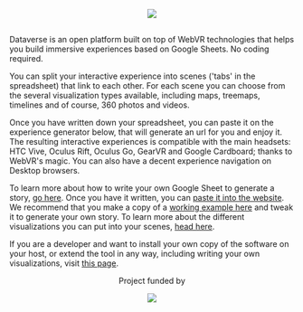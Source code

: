 <p align="center"><img src="https://raw.githubusercontent.com/wiki/oscarmarinmiro/DataVerse/images/dataverse-logo.png"/></p>

##

Dataverse is an open platform built on top of WebVR technologies that helps you build immersive experiences based on Google Sheets. No coding required.

You can split your interactive experience into scenes ('tabs' in the spreadsheet) that link to each other. For each scene you can choose from the several visualization types available, including maps, treemaps, timelines and of course, 360 photos and videos.

Once you have written down your spreadsheet, you can paste it on the experience generator below, that will generate an url for you and enjoy it. The resulting interactive experiences is compatible with the main headsets: HTC Vive, Oculus Rift, Oculus Go, GearVR and Google Cardboard; thanks to WebVR's magic. You can also have a decent experience navigation on Desktop browsers.

To learn more about how to write your own Google Sheet to generate a story, [go here](). Once you have it written, you can [paste it into the website](https://dataverse.xyz/#generate). We recommend that you make a copy of a [working example here]() and tweak it to generate your own story. To learn more about the different visualizations you can put into your scenes, [head here]().

If you are a developer and want to install your own copy of the software on your host, or extend the tool in any way, including writing your own visualizations, visit [this page]().


<p align="center">Project funded by</p>
<p align="center"><a href="https://medium.com/journalism360"><img src="wiki/images/journalism360.png"/></p></a>

